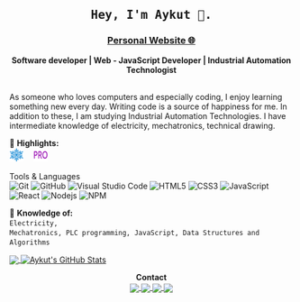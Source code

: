 <h2 align='center'><samp><strong>Hey, I'm Aykut 👋.</strong></samp></h2>
<h3 align='center'><strong><a href="http://aykut.codes" target="_blank">Personal Website 🌐</a></strong></h3>
<p align='center'><strong>Software developer | Web - JavaScript Developer | Industrial Automation Technologist</strong></p> <br>
<!-- ![Profile views](https://gpvc.arturio.dev/aykutkorkmaz1) -->
As someone who loves computers and especially coding, I enjoy learning something new every day. Writing code is a source of happiness for me. In addition to these, I am studying Industrial Automation Technologies. I have intermediate knowledge of electricity, mechatronics, technical drawing.<br>

🚩 **Highlights:** <br>
<a><img src='https://raw.githubusercontent.com/acervenky/animated-github-badges/master/assets/acbadge.gif' width='25' height='25'/></a> 
<a><img src='https://raw.githubusercontent.com/acervenky/animated-github-badges/master/assets/pro.gif' width='25' height='25'/></a> 

Tools & Languages <br>
![Git](https://img.shields.io/badge/Git-6727d6?style=flat&logo=git&labelColor=black)
![GitHub](https://img.shields.io/badge/GitHub-6727d6?style=flat&logo=github&labelColor=black)
![Visual Studio Code](https://img.shields.io/badge/VSCode-6727d6?style=flat&logo=visual-studio-code&labelColor=black)
![HTML5](https://img.shields.io/badge/HTML5-6727d6?style=flat&logo=html5&labelColor=black)
![CSS3](https://img.shields.io/badge/CSS3-6727d6?style=flat&logo=css3&labelColor=black) 
![JavaScript](https://img.shields.io/badge/JavaScript-6727d6?style=flat&logo=javascript&labelColor=black)
![React](https://img.shields.io/badge/React-6727d6?style=flat&logo=react&labelColor=black)
![Nodejs](https://img.shields.io/badge/NodeJS-6727d6?style=flat&logo=Node.js&labelColor=black)
![NPM](https://img.shields.io/badge/NPM-6727d6?style=flat&logo=npm&labelColor=black)

🤔 **Knowledge of:**<br>
<code>Electricity, Mechatronics, PLC programming, JavaScript, Data Structures and Algorithms</code>

<a href="https://github.com/aykutkorkmaz1">
  <img align="center" src="https://github-readme-stats.vercel.app/api/top-langs/?username=aykutkorkmaz1&hide=java,html&theme=chartreuse-dark" />
</a>
<a href="https://github.com/aykutkorkmaz1">
  <img align="center" src="https://github-readme-stats.vercel.app/api?username=aykutkorkmaz1&show_icons=true&line_height=27&count_private=true&title_color=80ffff&text_color=ffffff&icon_color=6727d6&bg_color=000000&cache_seconds=4700&locale=en" alt="Aykut's GitHub Stats" />
</a>
<br>

<p align="center"><strong>Contact</strong> <br>
<a href="https://www.linkedin.com/in/aykutkorkmazx/">
    <img align="center" src="https://img.shields.io/badge/LinkedIn-6727d6?style=flat-square&logo=linkedin&labelColor=black"/>
</a>
<a href="https://twitter.com/AykutKorkmazX">
    <img align="center" src="https://img.shields.io/badge/Twitter-6727d6?style=flat-square&logo=twitter&labelColor=black"/>
</a>
<a href="https://www.facebook.com/aykutkorkmazX">
    <img align="center" src="https://img.shields.io/badge/Facebook-6727d6?style=flat-square&logo=facebook&labelColor=black"/>
</a>
<a href="mailto:aykutkorkmaz.original@gmail.com">
    <img align="center" src="https://img.shields.io/badge/Gmail-6727d6?style=flat-square&logo=gmail&labelColor=black"/>
</a>
</p>